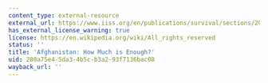 ```yaml
---
content_type: external-resource
external_url: https://www.iiss.org/en/publications/survival/sections/2009-5f8e/survival--global-politics-and-strategy-october-november-2009-ce61/51-5-05-simon-and-stevenson-2b92
has_external_license_warning: true
license: https://en.wikipedia.org/wiki/All_rights_reserved
status: ''
title: 'Afghanistan: How Much is Enough?'
uid: 280a75e4-5da3-4b5c-b3a2-93f7136bac08
wayback_url: ''
---
```


